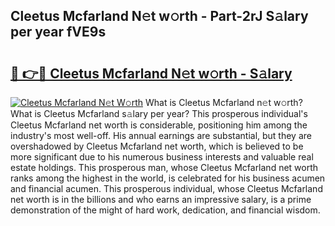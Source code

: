 ## Cleetus Mcfarland N𝚎t w𝚘rth - Part-2rJ S𝚊lary per year fVE9s

# <h2><a href="http://gc1rxub.nevu.top/?p=Cleetus+Mcfarland">🔗 👉🔴 Cleetus Mcfarland N𝚎t w𝚘rth - S𝚊lary</a></h2>

[![Cleetus Mcfarland N𝚎t W𝚘rth](https://i.imgur.com/Oavwk0R.jpeg)](http://gc1rxub.nevu.top/?p=Cleetus+Mcfarland)
What is Cleetus Mcfarland n𝚎t w𝚘rth? What is Cleetus Mcfarland s𝚊lary per year?
This prosperous individual's Cleetus Mcfarland net worth is considerable, positioning him among the industry's most well-off. His annual earnings are substantial, but they are overshadowed by Cleetus Mcfarland net worth, which is believed to be more significant due to his numerous business interests and valuable real estate holdings. This prosperous man, whose Cleetus Mcfarland net worth ranks among the highest in the world, is celebrated for his business acumen and financial acumen. This prosperous individual, whose Cleetus Mcfarland net worth is in the billions and who earns an impressive salary, is a prime demonstration of the might of hard work, dedication, and financial wisdom.
